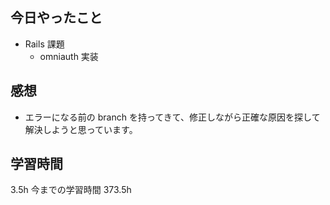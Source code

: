 ## 今日やったこと

- Rails 課題
  - omniauth 実装

## 感想

- エラーになる前の branch を持ってきて、修正しながら正確な原因を探して解決しようと思っています。

## 学習時間

3.5h
今までの学習時間 373.5h
